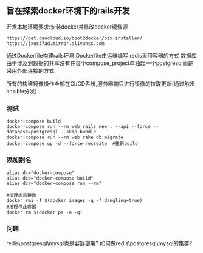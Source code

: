 ## 旨在探索docker环境下的rails开发
开发本地环境要求:安装docker并修改docker镜像源
```
https://get.daocloud.io/boot2docker/osx-installer/
https://jxus37ad.mirror.aliyuncs.com
```

通过Dockerfile构建rails环境,Dockerfile由运维编写
redis采用容器的方式
数据库由于涉及到数据的共享没有在每个compose_project单独起一个postgresql而是采用外部连接的方式

所有的构建镜像操作全部在CI/CD系统,服务器端只进行镜像的拉取更新(通过触发ansible分发)

### 测试

```
docker-compose build
docker-compose run --rm web rails new . --api --force --database=postgresql --skip-bundle
docker-compose run --rm web rake db:migrate
docker-compose up -d --force-recreate  #重新build
```
### 添加别名
```
alias dc="docker-compose"
alias dcb="docker-compose build"
alias dcr="docker-compose run --rm"
```
```
#清理虚悬镜像
docker rmi -f $(docker images -q -f dangling=true)
#清理停止容器
docker rm $(docker ps -a -q)
```

### 问题
redis\postgresql\mysql也是容器部署? 如何做redis\postgresql\mysql的集群?

